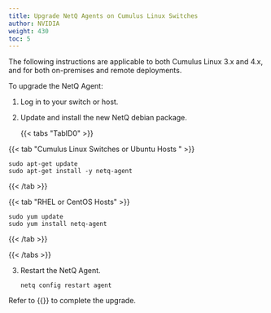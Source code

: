 ```yaml
---
title: Upgrade NetQ Agents on Cumulus Linux Switches
author: NVIDIA
weight: 430
toc: 5
---
```

The following instructions are applicable to both Cumulus Linux 3.x and 4.x, and for both on-premises and remote deployments.

To upgrade the NetQ Agent:

1. Log in to your switch or host.

2. Update and install the new NetQ debian package.

    {{< tabs "TabID0" >}}

{{< tab "Cumulus Linux Switches or Ubuntu Hosts " >}}

```
sudo apt-get update
sudo apt-get install -y netq-agent
```

{{< /tab >}}

{{< tab "RHEL or CentOS Hosts" >}}

```
sudo yum update
sudo yum install netq-agent
```

{{< /tab >}}

{{< /tabs >}}

3. Restart the NetQ Agent.

    ```
    netq config restart agent
    ```

Refer to {{<link title="Install NetQ Agents">}} to complete the upgrade.
